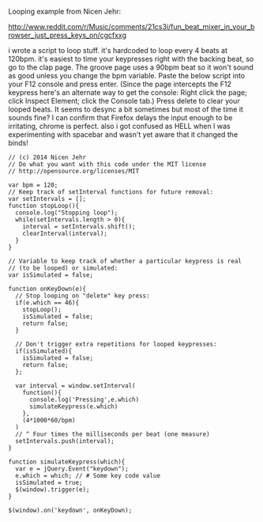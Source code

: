 Looping example from Nicen Jehr:

http://www.reddit.com/r/Music/comments/21cs3i/fun_beat_mixer_in_your_browser_just_press_keys_on/cgcfxxg

i wrote a script to loop stuff. it's hardcoded to loop every 4 beats at 120bpm. it's easiest to time your keypresses right with the backing beat, so go to the clap page. The groove page uses a 90bpm beat so it won't sound as good unless you change the bpm variable.
Paste the below script into your F12 console and press enter. (Since the page intercepts the F12 keypress here's an alternate way to get the console: Right click the page; click Inspect Element; click the Console tab.)
Press delete to clear your looped beats.
It seems to desync a bit sometimes but most of the time it sounds fine? I can confirm that Firefox delays the input enough to be irritating, chrome is perfect.
also i got confused as HELL when I was experimenting with spacebar and wasn't yet aware that it changed the binds!

    // (c) 2014 Nicen Jehr
    // Do what you want with this code under the MIT license
    // http://opensource.org/licenses/MIT

    var bpm = 120;
    // Keep track of setInterval functions for future removal:
    var setIntervals = [];
    function stopLoop(){
      console.log("Stopping loop");
      while(setIntervals.length > 0){
        interval = setIntervals.shift();
        clearInterval(interval);
      }
    }

    // Variable to keep track of whether a particular keypress is real
    // (to be looped) or simulated:
    var isSimulated = false;

    function onKeyDown(e){
      // Stop looping on "delete" key press:
      if(e.which == 46){
        stopLoop();
        isSimulated = false;
        return false;
      }

      // Don't trigger extra repetitions for looped keypresses:
      if(isSimulated){
        isSimulated = false;
        return false;
      };

      var interval = window.setInterval(
        function(){
          console.log('Pressing',e.which)
          simulateKeypress(e.which)
        },
        (4*1000*60/bpm)
      )
      // ^ Four times the milliseconds per beat (one measure)
      setIntervals.push(interval);
    }

    function simulateKeypress(which){
      var e = jQuery.Event("keydown");
      e.which = which; // # Some key code value
      isSimulated = true;
      $(window).trigger(e);
    }

    $(window).on('keydown', onKeyDown);